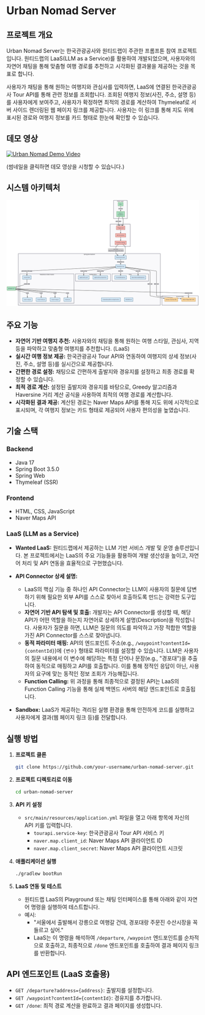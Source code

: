 # Urban Nomad Server

## 프로젝트 개요

Urban Nomad Server는 한국관광공사와 원티드랩이 주관한 프롬프톤 참여 프로젝트입니다. 원티드랩의 LaaS(LLM as a Service)를 활용하여 개발되었으며, 사용자와의 자연어 채팅을 통해 맞춤형 여행 경로를 추천하고 시각화된 결과물을 제공하는 것을 목표로 합니다.

사용자가 채팅을 통해 원하는 여행지와 관심사를 입력하면, LaaS에 연결된 한국관광공사 Tour API를 통해 관련 정보를 조회합니다. 조회된 여행지 정보(사진, 주소, 설명 등)를 사용자에게 보여주고, 사용자가 확정하면 최적의 경로를 계산하여 Thymeleaf로 서버 사이드 렌더링된 웹 페이지 링크를 제공합니다. 사용자는 이 링크를 통해 지도 위에 표시된 경로와 여행지 정보를 카드 형태로 한눈에 확인할 수 있습니다.

## 데모 영상

[![Urban Nomad Demo Video](https://img.youtube.com/vi/6_-wBfjQKFU/0.jpg)](https://youtu.be/6_-wBfjQKFU?si=7j50YibX1GNmvwDa)

(썸네일을 클릭하면 데모 영상을 시청할 수 있습니다.)

## 시스템 아키텍처

![System Architecture Diagram](./System%20Architecture%20Diagram.png)

## 주요 기능

-   **자연어 기반 여행지 추천:** 사용자와의 채팅을 통해 원하는 여행 스타일, 관심사, 지역 등을 파악하고 맞춤형 여행지를 추천합니다. (LaaS)
-   **실시간 여행 정보 제공:** 한국관광공사 Tour API와 연동하여 여행지의 상세 정보(사진, 주소, 설명 등)를 실시간으로 제공합니다.
-   **간편한 경로 설정:** 채팅으로 간편하게 출발지와 경유지를 설정하고 최종 경로를 확정할 수 있습니다.
-   **최적 경로 계산:** 설정된 출발지와 경유지를 바탕으로, Greedy 알고리즘과 Haversine 거리 계산 공식을 사용하여 최적의 여행 경로를 계산합니다.
-   **시각화된 결과 제공:** 계산된 경로는 Naver Maps API를 통해 지도 위에 시각적으로 표시되며, 각 여행지 정보는 카드 형태로 제공되어 사용자 편의성을 높였습니다.

## 기술 스택

### Backend

-   Java 17
-   Spring Boot 3.5.0
-   Spring Web
-   Thymeleaf (SSR)

### Frontend

-   HTML, CSS, JavaScript
-   Naver Maps API

### LaaS (LLM as a Service)

-   **Wanted LaaS:** 원티드랩에서 제공하는 LLM 기반 서비스 개발 및 운영 솔루션입니다. 본 프로젝트에서는 LaaS의 주요 기능들을 활용하여 개발 생산성을 높이고, 자연어 처리 및 API 연동을 효율적으로 구현했습니다.

-   **API Connector 상세 설명:**
    -   LaaS의 핵심 기능 중 하나인 API Connector는 LLM이 사용자의 질문에 답변하기 위해 필요한 외부 API를 스스로 찾아서 호출하도록 만드는 강력한 도구입니다.
    -   **자연어 기반 API 탐색 및 호출:** 개발자는 API Connector를 생성할 때, 해당 API가 어떤 역할을 하는지 자연어로 상세하게 설명(Description)을 작성합니다. 사용자가 질문을 하면, LLM은 질문의 의도를 파악하고 가장 적합한 역할을 가진 API Connector를 스스로 찾아냅니다.
    -   **동적 파라미터 매핑:** API의 엔드포인트 주소(e.g., `/waypoint?contentId={contentId}`)에 `{변수}` 형태로 파라미터를 설정할 수 있습니다. LLM은 사용자의 질문 내용에서 이 변수에 해당하는 특정 단어나 문장(e.g., "경포대")을 추출하여 동적으로 매핑하고 API를 호출합니다. 이를 통해 정적인 응답이 아닌, 사용자의 요구에 맞는 동적인 정보 조회가 가능해집니다.
    -   **Function Calling:** 위 과정을 통해 최종적으로 결정된 API는 LaaS의 Function Calling 기능을 통해 실제 백엔드 서버의 해당 엔드포인트로 호출됩니다.

-   **Sandbox:** LaaS가 제공하는 격리된 실행 환경을 통해 안전하게 코드를 실행하고 사용자에게 결과(웹 페이지 링크 등)를 전달합니다.

## 실행 방법

1.  **프로젝트 클론**

    ```bash
    git clone https://github.com/your-username/urban-nomad-server.git
    ```

2.  **프로젝트 디렉토리로 이동**

    ```bash
    cd urban-nomad-server
    ```

3.  **API 키 설정**

    -   `src/main/resources/application.yml` 파일을 열고 아래 항목에 자신의 API 키를 입력합니다.
        -   `tourapi.service-key`: 한국관광공사 Tour API 서비스 키
        -   `naver.map.client_id`: Naver Maps API 클라이언트 ID
        -   `naver.map.client_secret`: Naver Maps API 클라이언트 시크릿

4.  **애플리케이션 실행**

    ```bash
    ./gradlew bootRun
    ```

5.  **LaaS 연동 및 테스트**

    -   원티드랩 LaaS의 Playground 또는 채팅 인터페이스를 통해 아래와 같이 자연어 명령을 실행하여 테스트합니다.
    -   예시:
        -   "서울에서 출발해서 강릉으로 여행갈 건데, 경포대랑 주문진 수산시장을 꼭 들르고 싶어."
        -   LaaS는 이 명령을 해석하여 `/departure`, `/waypoint` 엔드포인트를 순차적으로 호출하고, 최종적으로 `/done` 엔드포인트를 호출하여 결과 페이지 링크를 반환합니다.

## API 엔드포인트 (LaaS 호출용)

-   `GET /departure?address={address}`: 출발지를 설정합니다.
-   `GET /waypoint?contentId={contentId}`: 경유지를 추가합니다.
-   `GET /done`: 최적 경로 계산을 완료하고 결과 페이지를 생성합니다.

